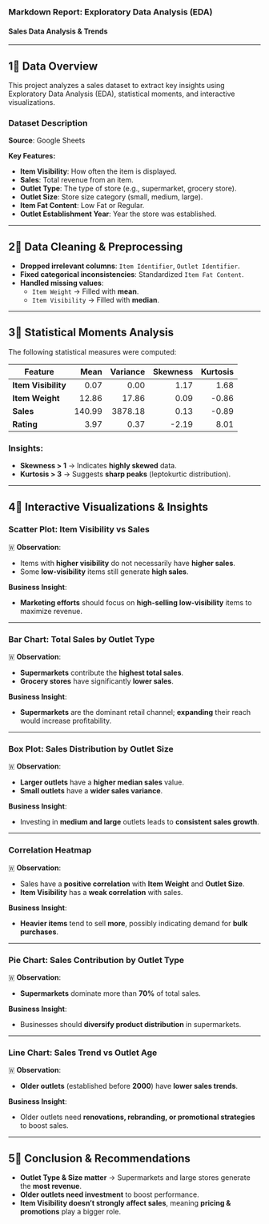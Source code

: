 ### Markdown Report: Exploratory Data Analysis (EDA)

#### Sales Data Analysis & Trends

---

## 1⃣ Data Overview
This project analyzes a sales dataset to extract key insights using Exploratory Data Analysis (EDA), statistical moments, and interactive visualizations.

### Dataset Description
**Source**: Google Sheets

**Key Features:**
- **Item Visibility**: How often the item is displayed.
- **Sales**: Total revenue from an item.
- **Outlet Type**: The type of store (e.g., supermarket, grocery store).
- **Outlet Size**: Store size category (small, medium, large).
- **Item Fat Content**: Low Fat or Regular.
- **Outlet Establishment Year**: Year the store was established.

---

## 2⃣ Data Cleaning & Preprocessing
- **Dropped irrelevant columns**: `Item Identifier`, `Outlet Identifier`.
- **Fixed categorical inconsistencies**: Standardized `Item Fat Content`.
- **Handled missing values**:
  - `Item Weight` → Filled with **mean**.
  - `Item Visibility` → Filled with **median**.

---

## 3⃣ Statistical Moments Analysis
The following statistical measures were computed:

| Feature          | Mean  | Variance | Skewness | Kurtosis |
|-----------------|------:|---------:|---------:|---------:|
| **Item Visibility** | 0.07 | 0.00 | 1.17 | 1.68 |
| **Item Weight**  | 12.86 | 17.86 | 0.09 | -0.86 |
| **Sales**        | 140.99 | 3878.18 | 0.13 | -0.89 |
| **Rating**       | 3.97 | 0.37 | -2.19 | 8.01 |

### Insights:
- **Skewness > 1** → Indicates **highly skewed** data.
- **Kurtosis > 3** → Suggests **sharp peaks** (leptokurtic distribution).

---

## 4⃣ Interactive Visualizations & Insights

### Scatter Plot: Item Visibility vs Sales
🇼 **Observation**:
- Items with **higher visibility** do not necessarily have **higher sales**.
- Some **low-visibility** items still generate **high sales**.

**Business Insight**:
- **Marketing efforts** should focus on **high-selling low-visibility** items to maximize revenue.

---

### Bar Chart: Total Sales by Outlet Type
🇼 **Observation**:
- **Supermarkets** contribute the **highest total sales**.
- **Grocery stores** have significantly **lower sales**.

**Business Insight**:
- **Supermarkets** are the dominant retail channel; **expanding** their reach would increase profitability.

---

### Box Plot: Sales Distribution by Outlet Size
🇼 **Observation**:
- **Larger outlets** have a **higher median sales** value.
- **Small outlets** have a **wider sales variance**.

**Business Insight**:
- Investing in **medium and large** outlets leads to **consistent sales growth**.

---

### Correlation Heatmap
🇼 **Observation**:
- Sales have a **positive correlation** with **Item Weight** and **Outlet Size**.
- **Item Visibility** has a **weak correlation** with sales.

**Business Insight**:
- **Heavier items** tend to sell **more**, possibly indicating demand for **bulk purchases**.

---

### Pie Chart: Sales Contribution by Outlet Type
🇼 **Observation**:
- **Supermarkets** dominate more than **70%** of total sales.

**Business Insight**:
- Businesses should **diversify product distribution** in supermarkets.

---

### Line Chart: Sales Trend vs Outlet Age
🇼 **Observation**:
- **Older outlets** (established before **2000**) have **lower sales trends**.

**Business Insight**:
- Older outlets need **renovations, rebranding, or promotional strategies** to boost sales.

---

## 5⃣ Conclusion & Recommendations
- **Outlet Type & Size matter** → Supermarkets and large stores generate the **most revenue**.
- **Older outlets need investment** to boost performance.
- **Item Visibility doesn’t strongly affect sales**, meaning **pricing & promotions** play a bigger role.
